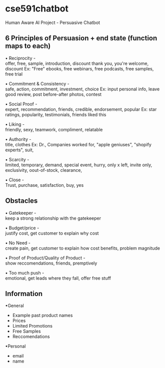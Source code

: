 # cse591chatbot
Human Aware AI Project - Persuasive Chatbot

## 6 Principles of Persuasion + end state (function maps to each)
• Reciprocity -  
offer, free, sample, introduction, discount
thank you, you're welcome, discount
Ex: "Free" ebooks, free webinars, free podcasts, free samples, free trial

• Commitment & Consistency -  
safe, action, commitment, investment, choice
Ex: input personal info, leave good review, post before-after photos, contest

• Social Proof -  
expert, recommendation, friends, credible, endorsement, popular
Ex: star ratings, popularity, testimonials, friends liked this

• Liking -  
friendly, sexy, teamwork, compliment, relatable

• Authority -  
title, clothes
Ex: Dr., Companies worked for, "apple geniuses", "shopify experts", suit,

• Scarcity -  
limited, temporary, demand, special event, hurry, only x left, invite only, exclusivity, oout-of-stock, clearance, 

• Close -  
Trust, purchase, satisfaction, buy, yes

## Obstacles
• Gatekeeper -  
keep a strong relationship with the gatekeeper

• Budget/price -  
justify cost, get customer to explain why cost

• No Need -  
create pain, get customer to explain how cost benefits, problem magnitude

• Proof of Product/Quality of Product -  
show reccomendations, friends, premptively

• Too much push -  
emotional, get leads where they fall, offer free stuff

## Information
•General
- Example past product names
- Prices
- Limited Promotions
- Free Samples
- Reccomendations
 
•Personal
- email
- name
